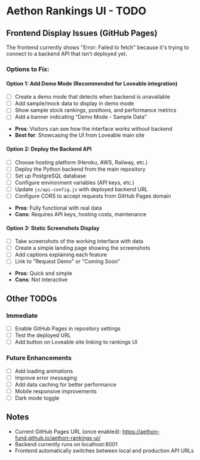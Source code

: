# Aethon Rankings UI - TODO

## Frontend Display Issues (GitHub Pages)

The frontend currently shows "Error: Failed to fetch" because it's trying to connect to a backend API that isn't deployed yet.

### Options to Fix:

#### Option 1: Add Demo Mode (Recommended for Loveable integration)
- [ ] Create a demo mode that detects when backend is unavailable
- [ ] Add sample/mock data to display in demo mode
- [ ] Show sample stock rankings, positions, and performance metrics
- [ ] Add a banner indicating "Demo Mode - Sample Data"
- **Pros**: Visitors can see how the interface works without backend
- **Best for**: Showcasing the UI from Loveable main site

#### Option 2: Deploy the Backend API
- [ ] Choose hosting platform (Heroku, AWS, Railway, etc.)
- [ ] Deploy the Python backend from the main repository
- [ ] Set up PostgreSQL database
- [ ] Configure environment variables (API keys, etc.)
- [ ] Update `js/api-config.js` with deployed backend URL
- [ ] Configure CORS to accept requests from GitHub Pages domain
- **Pros**: Fully functional with real data
- **Cons**: Requires API keys, hosting costs, maintenance

#### Option 3: Static Screenshots Display
- [ ] Take screenshots of the working interface with data
- [ ] Create a simple landing page showing the screenshots
- [ ] Add captions explaining each feature
- [ ] Link to "Request Demo" or "Coming Soon"
- **Pros**: Quick and simple
- **Cons**: Not interactive

## Other TODOs

### Immediate
- [ ] Enable GitHub Pages in repository settings
- [ ] Test the deployed URL
- [ ] Add button on Loveable site linking to rankings UI

### Future Enhancements
- [ ] Add loading animations
- [ ] Improve error messaging
- [ ] Add data caching for better performance
- [ ] Mobile responsive improvements
- [ ] Dark mode toggle

## Notes
- Current GitHub Pages URL (once enabled): https://aethon-fund.github.io/aethon-rankings-ui/
- Backend currently runs on localhost:8001
- Frontend automatically switches between local and production API URLs